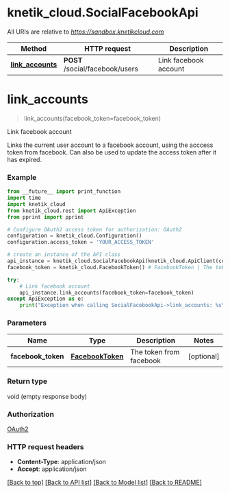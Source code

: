 # knetik_cloud.SocialFacebookApi

All URIs are relative to *https://sandbox.knetikcloud.com*

Method | HTTP request | Description
------------- | ------------- | -------------
[**link_accounts**](SocialFacebookApi.md#link_accounts) | **POST** /social/facebook/users | Link facebook account


# **link_accounts**
> link_accounts(facebook_token=facebook_token)

Link facebook account

Links the current user account to a facebook account, using the acccess token from facebook. Can also be used to update the access token after it has expired.

### Example 
```python
from __future__ import print_function
import time
import knetik_cloud
from knetik_cloud.rest import ApiException
from pprint import pprint

# Configure OAuth2 access token for authorization: OAuth2
configuration = knetik_cloud.Configuration()
configuration.access_token = 'YOUR_ACCESS_TOKEN'

# create an instance of the API class
api_instance = knetik_cloud.SocialFacebookApi(knetik_cloud.ApiClient(configuration))
facebook_token = knetik_cloud.FacebookToken() # FacebookToken | The token from facebook (optional)

try: 
    # Link facebook account
    api_instance.link_accounts(facebook_token=facebook_token)
except ApiException as e:
    print("Exception when calling SocialFacebookApi->link_accounts: %s\n" % e)
```

### Parameters

Name | Type | Description  | Notes
------------- | ------------- | ------------- | -------------
 **facebook_token** | [**FacebookToken**](FacebookToken.md)| The token from facebook | [optional] 

### Return type

void (empty response body)

### Authorization

[OAuth2](../README.md#OAuth2)

### HTTP request headers

 - **Content-Type**: application/json
 - **Accept**: application/json

[[Back to top]](#) [[Back to API list]](../README.md#documentation-for-api-endpoints) [[Back to Model list]](../README.md#documentation-for-models) [[Back to README]](../README.md)

